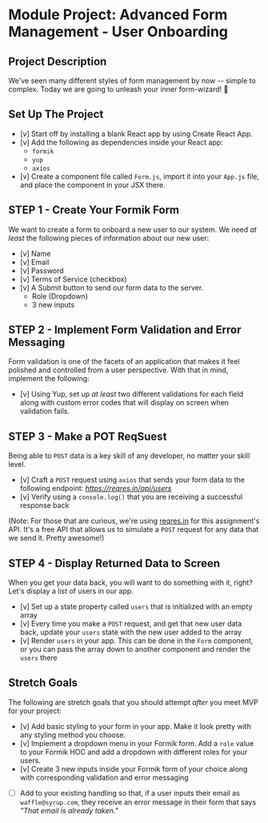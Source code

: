 # Module Project: Advanced Form Management - User Onboarding
## Project Description

We've seen many different styles of form management by now -- simple to complex. Today we are going to unleash your inner form-wizard! 🧙

## Set Up The Project

- [v] Start off by installing a blank React app by using Create React App.
- [v] Add the following as dependencies inside your React app:
  - `formik`
  - `yup`
  - `axios`
- [v] Create a component file called `Form.js`, import it into your `App.js` file, and place the component in your JSX there.

## STEP 1 - Create Your Formik Form

We want to create a form to onboard a new user to our system. We need _at least_ the following pieces of information about our new user:

- [v] Name
- [v] Email
- [v] Password
- [v] Terms of Service (checkbox)
- [v] A     Submit button to send our form data to the server.
    + Role (Dropdown)
    + 3 new inputs

## STEP 2 - Implement Form Validation and Error Messaging

Form validation is one of the facets of an application that makes it feel polished and controlled from a user perspective. With that in mind, implement the following:

- [v] Using Yup, set up _at least_ two different validations for each field along with custom error codes that will display on screen when validation fails.

## STEP 3 - Make a POT ReqSuest

Being able to `POST` data is a key skill of any developer, no matter your skill level.

- [v] Craft a `POST` request using `axios` that sends your form data to the following endpoint: _https://reqres.in/api/users_
- [v] Verify using a `console.log()` that you are receiving a successful response back

(Note: For those that are curious, we're using [reqres.in](https://reqres.in/) for this assignment's API. It's a free API that allows us to simulate a `POST` request for any data that we send it. Pretty awesome!)

## STEP 4 - Display Returned Data to Screen

When you get your data back, you will want to do something with it, right? Let's display a list of users in our app.

- [v] Set up a state property called `users` that is initialized with an empty array
- [v] Every time you make a `POST` request, and get that new user data back, update your `users` state with the new user added to the array
- [v] Render `users` in your app. This can be done in the `Form` component, or you can pass the array down to another component and render the `users` there

## Stretch Goals

The following are stretch goals that you should attempt _after_ you meet MVP for your project:

- [v] Add basic styling to your form in your app. Make it look pretty with any styling method you choose.
- [v] Implement a dropdown menu in your Formik form. Add a `role` value to your Formik HOC and add a dropdown with different roles for your users.
- [v] Create 3 new inputs inside your Formik form of your choice along with corresponding validation and error messaging
- [ ] Add to your existing handling so that, if a user inputs their email as `waffle@syrup.com`, they receive an error message in their form that says _"That email is already taken."_
